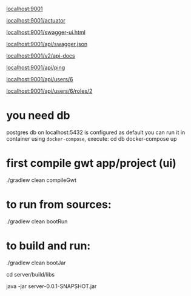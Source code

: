 
[localhost:9001](http://localhost:9001/)

[localhost:9001/actuator](http://localhost:9001/actuator)

[localhost:9001/swagger-ui.html](http://localhost:9001/swagger-ui.html)

[localhost:9001/api/swagger.json](http://localhost:9001/api/swagger.json)

[localhost:9001/v2/api-docs](http://localhost:9001/v2/api-docs)

[localhost:9001/api/ping](http://localhost:9001/api/ping)

[localhost:9001/api/users/6](http://localhost:9001/api/users/6)

[localhost:9001/api/users/6/roles/2](http://localhost:9001/api/users/6/roles/2)

# you need db 
 postgres db on localhost:5432 is configured as default
 you can run it in container using `docker-compose`, execute:
 cd db
 docker-compose up

# first compile gwt app/project (ui)

./gradlew clean compileGwt

# to run from sources:

./gradlew clean bootRun

# to build and run:

./gradlew clean bootJar

cd server/build/libs

java -jar server-0.0.1-SNAPSHOT.jar

